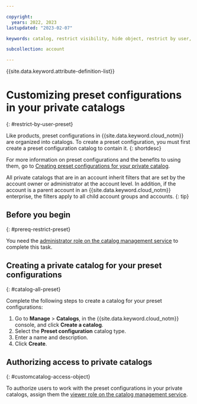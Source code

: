 ```yaml
---

copyright:
  years: 2022, 2023
lastupdated: "2023-02-07"

keywords: catalog, restrict visibility, hide object, restrict by user, filter catalog, private catalog, catalog management service, public catalog, preset configuration, preset

subcollection: account

---
```


{{site.data.keyword.attribute-definition-list}}

# Customizing preset configurations in your private catalogs
{: #restrict-by-user-preset}

Like products, preset configurations in {{site.data.keyword.cloud_notm}} are organized into catalogs. To create a preset configuration, you must first create a preset configuration catalog to contain it.
{: shortdesc}

For more information on preset configurations and the benefits to using them, go to [Creating preset configurations for your private catalog](/docs/account?topic=account-preset-config-onboard-catalog&interface=ui).

All private catalogs that are in an account inherit filters that are set by the account owner or administrator at the account level. In addition, if the account is a parent account in an {{site.data.keyword.cloud_notm}} enterprise, the filters apply to all child account groups and accounts.
{: tip}

## Before you begin
{: #prereq-restrict-preset}

You need the [administrator role on the catalog management service](/docs/account?topic=account-account-services#catalog-management-account-management) to complete this task.

## Creating a private catalog for your preset configurations
{: #catalog-all-preset}

Complete the following steps to create a catalog for your preset configurations:

1. Go to **Manage** > **Catalogs**, in the {{site.data.keyword.cloud_notm}} console, and click **Create a catalog**.
1. Select the **Preset configuration** catalog type.
1. Enter a name and description.
1. Click **Create**.

## Authorizing access to private catalogs
{: #customcatalog-access-object}

To authorize users to work with the preset configurations in your private catalogs, assign them the [viewer role on the catalog management service](/docs/account?topic=account-account-services#catalog-management-account-management).
